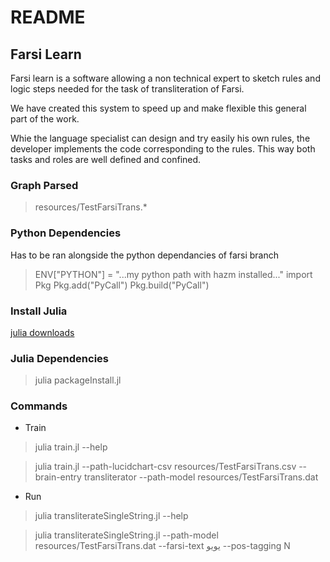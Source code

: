 # README

## Farsi Learn

Farsi learn is a software allowing a non technical expert to 
sketch rules and logic steps needed for the task of transliteration of Farsi.

We have created this system to speed up and make flexible this general part of the work. 

Whie the language specialist can design and try easily his own rules, the developer implements the code corresponding to the rules. 
This way both tasks and roles are well defined and confined.

### Graph Parsed
> resources/TestFarsiTrans.*

### Python Dependencies
Has to be ran alongside the python dependancies of farsi branch
> ENV["PYTHON"] = "...my python path with hazm installed..."
> import Pkg
> Pkg.add("PyCall")
> Pkg.build("PyCall") 

### Install Julia
[julia downloads](https://julialang.org/downloads/)

### Julia Dependencies 
> julia packageInstall.jl 


### Commands
* Train
> julia train.jl --help

> julia train.jl --path-lucidchart-csv resources/TestFarsiTrans.csv --brain-entry transliterator  --path-model resources/TestFarsiTrans.dat

* Run 
> julia transliterateSingleString.jl --help

> julia transliterateSingleString.jl --path-model resources/TestFarsiTrans.dat --farsi-text یویو --pos-tagging N

